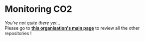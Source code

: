 # Monitoring CO2

*You're not quite there yet...*  
Please go to **[this organisation's main page](https://github.com/Monitoring-CO2)** to review all the other repositories !
